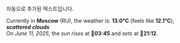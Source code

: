 
자동으로 추가된 텍스트입니다.

<!--START_SECTION:weather:moscow-->
Currently in **Moscow** (RU), the weather is: **13.0°C** (feels like **12.1°C**), ***scattered clouds***<br/>
On *June 11, 2025*, the *sun rises* at 🌅**03:45** and *sets* at 🌇**21:12**.
<!--END_SECTION:weather-->
